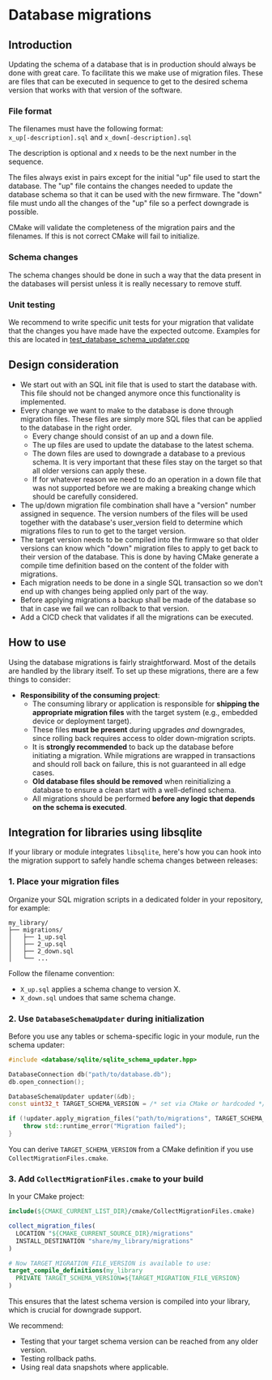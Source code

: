 # Database migrations

## Introduction

Updating the schema of a database that is in production should always be done with great care. To facilitate this we make use of migration files. These are files that can be executed in sequence to get to the desired schema version that works with that version of the software.

### File format

The filenames must have the following format:  
`x_up[-description].sql` and `x_down[-description].sql`

The description is optional and x needs to be the next number in the sequence.

The files always exist in pairs except for the initial "up" file used to start the database. The "up" file contains the changes needed to update the database schema so that it can be used with the new firmware. The "down" file must undo all the changes of the "up" file so a perfect downgrade is possible.

CMake will validate the completeness of the migration pairs and the filenames. If this is not correct CMake will fail to initialize.

### Schema changes

The schema changes should be done in such a way that the data present in the databases will persist unless it is really necessary to remove stuff.

### Unit testing

We recommend to write specific unit tests for your migration that validate that the changes you have made have the expected outcome. Examples for this are located in
[test_database_schema_updater.cpp](../tests/test_database_schema_updater.cpp)


## Design consideration

- We start out with an SQL init file that is used to start the database with. This file should not be changed anymore once this functionality is implemented.
- Every change we want to make to the database is done through migration files. These files are simply more SQL files that can be applied to the database in the right order.
  - Every change should consist of an up and a down file.
  - The up files are used to update the database to the latest schema.
  - The down files are used to downgrade a database to a previous schema. It is very important that these files stay on the target so that all older versions can apply these.
  - If for whatever reason we need to do an operation in a down file that was not supported before we are making a breaking change which should be carefully considered.
- The up/down migration file combination shall have a "version" number assigned in sequence. The version numbers of the files will be used together with the database's user_version field to determine which migrations files to run to get to the target version.
- The target version needs to be compiled into the firmware so that older versions can know which "down" migration files to apply to get back to their version of the database. This is done by having CMake generate a compile time definition based on the content of the folder with migrations.
- Each migration needs to be done in a single SQL transaction so we don't end up with changes being applied only part of the way.
- Before applying migrations a backup shall be made of the database so that in case we fail we can rollback to that version.
- Add a CICD check that validates if all the migrations can be executed.

## How to use

Using the database migrations is fairly straightforward. Most of the details are handled by the library itself. To set up these migrations, there are a few things to consider:

- **Responsibility of the consuming project**:
  - The consuming library or application is responsible for **shipping the appropriate migration files** with the target system (e.g., embedded device or deployment target).
  - These files **must be present** during upgrades *and* downgrades, since rolling back requires access to older down-migration scripts.
  - It is **strongly recommended** to back up the database before initiating a migration. While migrations are wrapped in transactions and should roll back on failure, this is not guaranteed in all edge cases.
  - **Old database files should be removed** when reinitializing a database to ensure a clean start with a well-defined schema.
  - All migrations should be performed **before any logic that depends on the schema is executed**.

## Integration for libraries using libsqlite

If your library or module integrates `libsqlite`, here's how you can hook into the migration support to safely handle schema changes between releases:

### 1. Place your migration files

Organize your SQL migration scripts in a dedicated folder in your repository, for example:

```
my_library/
├── migrations/
│   ├── 1_up.sql
│   ├── 2_up.sql
│   ├── 2_down.sql
│   └── ...
```

Follow the filename convention:
- `X_up.sql` applies a schema change to version X.
- `X_down.sql` undoes that same schema change.

### 2. Use `DatabaseSchemaUpdater` during initialization

Before you use any tables or schema-specific logic in your module, run the schema updater:

```cpp
#include <database/sqlite/sqlite_schema_updater.hpp>

DatabaseConnection db("path/to/database.db");
db.open_connection();

DatabaseSchemaUpdater updater(&db);
const uint32_t TARGET_SCHEMA_VERSION = /* set via CMake or hardcoded */;

if (!updater.apply_migration_files("path/to/migrations", TARGET_SCHEMA_VERSION)) {
    throw std::runtime_error("Migration failed");
}
```

You can derive `TARGET_SCHEMA_VERSION` from a CMake definition if you use `CollectMigrationFiles.cmake`.

### 3. Add `CollectMigrationFiles.cmake` to your build

In your CMake project:

```cmake
include(${CMAKE_CURRENT_LIST_DIR}/cmake/CollectMigrationFiles.cmake)

collect_migration_files(
  LOCATION "${CMAKE_CURRENT_SOURCE_DIR}/migrations"
  INSTALL_DESTINATION "share/my_library/migrations"
)

# Now TARGET_MIGRATION_FILE_VERSION is available to use:
target_compile_definitions(my_library
  PRIVATE TARGET_SCHEMA_VERSION=${TARGET_MIGRATION_FILE_VERSION}
)
```

This ensures that the latest schema version is compiled into your library, which is crucial for downgrade support.

We recommend:
- Testing that your target schema version can be reached from any older version.
- Testing rollback paths.
- Using real data snapshots where applicable.